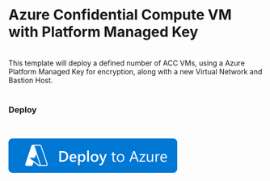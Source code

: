 # Azure Confidential Compute VM with Platform Managed Key
</br>
This template will deploy a defined number of ACC VMs, using a Azure Platform Managed Key for encryption, along with a new Virtual Network and Bastion Host.
</br></br>

### Deploy
</br>

[![Deploy To Azure](https://raw.githubusercontent.com/Azure/azure-quickstart-templates/master/1-CONTRIBUTION-GUIDE/images/deploytoazure.svg?sanitize=true)](https://portal.azure.com/#create/Microsoft.Template/uri/https%3A%2F%2Fraw.githubusercontent.com%2FAzure%2FCommercialConfidentialCompute%2Fmain%2Ftemplates%2F01-ACC-VM-Platform-Key%2Fazuredeploy.json%3Ftoken%3DGHSAT0AAAAAABTVTKMBX2X4X3MWWC4ZUROEYTS67YA)